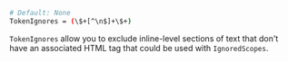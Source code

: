 ```bash
# Default: None
TokenIgnores = (\$+[^\n$]+\$+)
```

`TokenIgnores` allow you to exclude inline-level sections of text that don't 
have an associated HTML tag that could be used with `IgnoredScopes`.